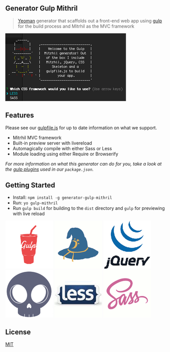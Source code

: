 ## Generator Gulp Mithril

> [Yeoman](http://yeoman.io) generator that scaffolds out a front-end web app using [gulp](http://gulpjs.com/) for the build process and Mitrhil as the MVC framework

![](screenshot.png)

## Features

Please see our [gulpfile.js](app/templates/_gulpfile.js) for up to date information on what we support.

* Mitrhil MVC framework
* Built-in preview server with livereload
* Automagically compile with either Sass or Less
* Module loading using either Require or Browserify

*For more information on what this generator can do for you, take a look at the [gulp plugins](app/templates/_package.json) used in our `package.json`.*


## Getting Started

- Install: `npm install -g generator-gulp-mithril`
- Run: `yo gulp-mithril`
- Run `gulp build` for building to the `dist` directory and `gulp` for previewing with live reload


![](app/templates/images/gulp.png)
![](app/templates/images/browserify.png)
![](app/templates/images/jquery.png)
![](app/templates/images/skeleton.png)
![](app/templates/images/less.png)
![](app/templates/images/sass.png)


## License

[MIT](http://isekivacenz.mit-license.org/)
